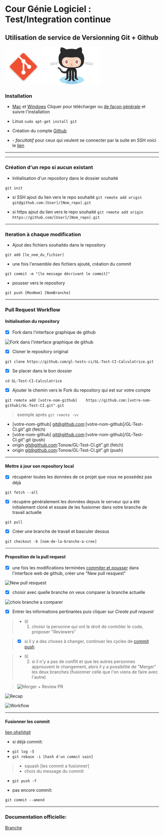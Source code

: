 # Cour Génie Logiciel : Test/Integration continue
## Utilisation de service de Versionning Git + Github

![Git](https://github.com/gl-tests-ci/Git_Github/blob/master/images/git-s.png)       ![Github](https://github.com/gl-tests-ci/Git_Github/blob/master/images/github-s.png)

### Installation

* [Mac](https://git-scm.com/download/mac) et [Windows](http://gitforwindows.org/)
Cliquer pour télécharger ou [de façon générale](https://git-scm.com/downloads) et suivre l'installation

* Linux ```sudo apt-get install git```

* Création du compte [Github](https://github.com/)

* *- facultatif* pour ceux qui veulent se connecter par la suite en SSH voici le [lien](https://help.github.com/articles/connecting-to-github-with-ssh/)

----
----

### Création d'un repo si aucun existant

* Initialisation d'un repository dans le dossier souhaité

```git init```

* si SSH ajout du lien vers le repo souhaité
```git remote add origin git@github.com:[User]/[Nom_repo].git```

* si https ajout du lien vers le repo souhaité
```git remote add origin https://github.com/[User]/[Nom_repo].git```

-----


### Iteration à chaque modification

* Ajout des fichiers souhaités dans le repository

```git add [le_nom_du_fichier]```

* une fois l'ensemble des fichiers ajouté, création du commit

```git commit -m "[le message décrivant le commit]"```

* pousser vers le repository

```git push [MonNom] [NomBranche]```

----


### Pull Request Workflow

#### Initialisation du repository

- [x] Fork dans l'interface graphique de github

![Fork dans l'interface graphique de github](https://github.com/gl-tests-ci/Git_Github/blob/master/images/Fork1.png)

- [x] Cloner le repository original

```git clone https://github.com/gl-tests-ci/GL-Test-CI-Calculatrice.git```

- [x] Se placer dans le bon dossier

```cd GL-Test-CI-Calculatrice```

- [x] Ajouter le chemin vers le Fork du repository qui est sur votre compte

```git remote add [votre-nom-github] 	https://github.com:[votre-nom-github]/GL-Test-CI.git".git```

> exemple après  ```git remote -vv```
* [votre-nom-github]	git@github.com:[votre-nom-github]/GL-Test-CI.git".git (fetch)
* [votre-nom-github] git@github.com:[votre-nom-github]/GL-Test-CI.git".git (push)
* origin	git@github.com:Tonow/GL-Test-CI.git".git (fetch)
* origin	git@github.com:Tonow/GL-Test-CI.git".git (push)

----

#### Mettre à jour son repository local

- [x] récupérer toutes les données de ce projet que vous ne possédez pas déjà

```git fetch --all```

- [x]  récupère généralement les données depuis le serveur qui a été initialement cloné et essaie de les fusionner dans votre branche de travail actuelle

```git pull```

- [x] Créer une branche de travail et basculer dessus

```git checkout -b [nom-de-la-branche-a-cree]```

----

#### Proposition de la pull request

- [x] une fois les modifications terminées [commiter et pousser](https://github.com/gl-tests-ci/Git_Github#iteration-a-chaque-modification) dans l'interface web de github, créer une "New pull resquest"

![New pull resquest](https://github.com/gl-tests-ci/Git_Github/blob/master/images/PR1.png)

- [x] choisir avec quelle branche on veux comparer la branche actuelle

![choix branche a comparer](https://github.com/gl-tests-ci/Git_Github/blob/master/images/PR2.png)

- [x] Entrer les informations pertinantes puis cliquer sur _Create pull request_


> - [x] 1. choisir la personne qui ont le droit de contrôler le code, proposer "Reviewers"

> - [x] si il y a des choses à changer, continuer les cycles de [commit push](https://github.com/gl-tests-ci/Git_Github#iteration-a-chaque-modification)

> - [x] 2. si il n'y a pas de conflit et que les autres personnes approuvent le changement, alors il y a possibilité de "Merger" les deux branches (fusionner celle que l'on viens de faire avec l'autre)

> ![Merger + Review PR](https://github.com/gl-tests-ci/Git_Github/blob/master/images/PR3.png)


![Recap](https://github.com/gl-tests-ci/Git_Github/blob/master/images/pull-request.png)

![Workflow](https://github.com/gl-tests-ci/Git_Github/blob/master/images/branching.png)


----


#### Fusionner les commit
[lien ohshitgit](http://ohshitgit.com/)

- si déjà commit:
 * ```git log -5```
 * ```git rebase -i [hash d'un commit sain] ```
>  - squash [les commit a fusionner]
>  - choix du message du commit
 - ```git push -f```


- pas encore commit:

```git commit --amend```

----


### Documentation officielle:

[Branche](https://git-scm.com/book/fr/v1/Les-bases-de-Git-Travailler-avec-des-d%C3%A9p%C3%B4ts-distants)
